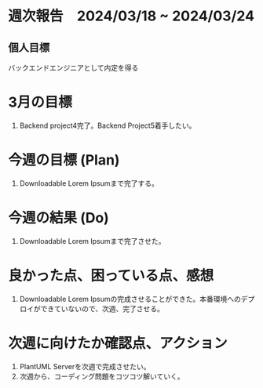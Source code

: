 # 週次報告　2024/03/18 ~ 2024/03/24

## 個人目標
バックエンドエンジニアとして内定を得る

# 3月の目標
1. Backend project4完了。Backend Project5着手したい。

# 今週の目標 (Plan)
1. Downloadable Lorem Ipsumまで完了する。

# 今週の結果 (Do)
1. Downloadable Lorem Ipsumまで完了させた。

# 良かった点、困っている点、感想
1. Downloadable Lorem Ipsumの完成させることができた。本番環境へのデプロイができていないので、次週、完了させる。

 
# 次週に向けたか確認点、アクション
1. PlantUML Serverを次週で完成させたい。
2. 次週から、コーディング問題をコツコツ解いていく。